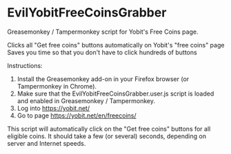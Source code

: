 EvilYobitFreeCoinsGrabber
=========================
Greasemonkey / Tampermonkey script for Yobit's Free Coins page.

Clicks all "Get free coins" buttons automatically on Yobit's "free coins" page
Saves you time so that you don't have to click hundreds of buttons

Instructions:

1. Install the Greasemonkey add-on in your Firefox browser (or Tampermonkey in Chrome).
2. Make sure that the EvilYobitFreeCoinsGrabber.user.js script is loaded and enabled in Greasemonkey / Tampermonkey.
3. Log into https://yobit.net/
4. Go to page https://yobit.net/en/freecoins/

This script will automatically click on the "Get free coins" buttons for all eligible coins. 
It should take a few (or several) seconds, depending on server and Internet speeds.
